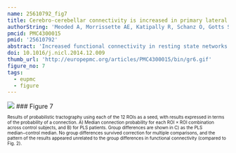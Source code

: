 ```yaml
---
name: 25610792_fig7
title: Cerebro-cerebellar connectivity is increased in primary lateral sclerosis.
authorString: 'Meoded A, Morrissette AE, Katipally R, Schanz O, Gotts SJ, Floeter MK.'
pmcid: PMC4300015
pmid: '25610792'
abstract: 'Increased functional connectivity in resting state networks was found in several studies of patients with motor neuron disorders, although diffusion tensor imaging studies consistently show loss of white matter integrity. To understand the relationship between structural connectivity and functional connectivity, we examined the structural connections between regions with altered functional connectivity in patients with primary lateral sclerosis (PLS), a long-lived motor neuron disease. Connectivity matrices were constructed from resting state fMRI in 16 PLS patients to identify areas of differing connectivity between patients and healthy controls. Probabilistic fiber tracking was used to examine structural connections between regions of differing connectivity. PLS patients had 12 regions with increased functional connectivity compared to controls, with a predominance of cerebro-cerebellar connections. Increased functional connectivity was strongest between the cerebellum and cortical motor areas and between the cerebellum and frontal and temporal cortex. Fiber tracking detected no difference in connections between regions with increased functional connectivity. We conclude that functional connectivity changes are not strongly based in structural connectivity. Increased functional connectivity may be caused by common inputs, or by reduced selectivity of cortical activation, which could result from loss of intracortical inhibition when cortical afferents are intact.'
doi: 10.1016/j.nicl.2014.12.009
thumb_url: 'http://europepmc.org/articles/PMC4300015/bin/gr6.gif'
figure_no: 7
tags:
  - eupmc
  - figure
---
```

<img src='http://europepmc.org/articles/PMC4300015/bin/gr6.jpg' style='max-height: 300px'>
### Figure 7
<p style='font-size: 10px;'>Results of probabilistic tractography using each of the 12 ROIs as a seed, with results expressed in terms of the probability of a connection. A) Median connection probability for each ROI&nbsp;×&nbsp;ROI combination across control subjects, and B) for PLS patients. Group differences are shown in C) as the PLS median−control median. No group differences survived correction for multiple comparisons, and the pattern of the results appeared unrelated to the group differences in functional connectivity (compared to <xref rid="f0010" ref-type="fig">Fig.&nbsp;2</xref>).</p>